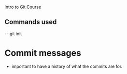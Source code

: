 Intro to Git Course


## Commands used

-- git init

# Commit messages
- important to have a history of what the commits are for.
